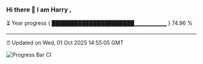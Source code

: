 ### Hi there 👋 I am Harry , 

⏳ Year progress { ██████████████████████▁▁▁▁▁▁▁▁ } 74.96 %

---

⏰ Updated on Wed, 01 Oct 2025 14:55:05 GMT

![Progress Bar CI](https://github.com/duykhang68/duykhang68/workflows/Progress%20Bar%20CI/badge.svg)
